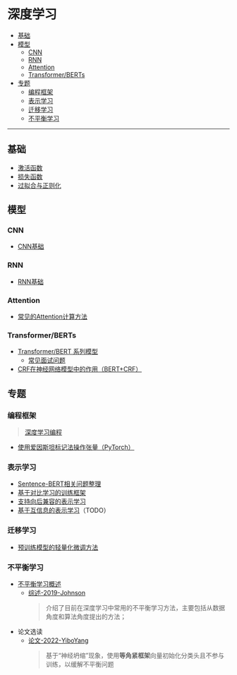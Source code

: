 深度学习
===
<!--info
toc_id: dl
-->

<!-- TOC -->
- [基础](#基础)
- [模型](#模型)
    - [CNN](#cnn)
    - [RNN](#rnn)
    - [Attention](#attention)
    - [Transformer/BERTs](#transformerberts)
- [专题](#专题)
    - [编程框架](#编程框架)
    - [表示学习](#表示学习)
    - [迁移学习](#迁移学习)
    - [不平衡学习](#不平衡学习)
<!-- TOC -->

---

## 基础
- [激活函数](./_archives/2022/05/激活函数.md)
- [损失函数](./_archives/2022/05/损失函数.md)
- [过拟合与正则化](./_archives/2022/05/过拟合与正则化.md)


## 模型

### CNN
- [CNN基础](./_archives/2022/05/CNN.md)

### RNN
- [RNN基础](./_archives/2022/05/RNN.md)

### Attention
- [常见的Attention计算方法](./_archives/2022/05/Attention.md)

### Transformer/BERTs
- [Transformer/BERT 系列模型](./_archives/2022/05/Transformers.md)
    - [常见面试问题](./_archives/2022/05/Transformer常见面试问题.md)
- [CRF在神经网络模型中的作用（BERT+CRF）](./_archives/2022/05/CRF在神经网络模型中的作用.md)


## 专题

### 编程框架
> [深度学习编程](./_archives/2022/07/深度学习编程.md)

- [使用爱因斯坦标记法操作张量（PyTorch）](./_archives/2022/05/使用爱因斯坦标记法操作张量.md)

### 表示学习
- [Sentence-BERT相关问题整理](./_archives/2022/05/Sentence-BERT论文笔记.md)
- [基于对比学习的训练框架](./_archives/2022/05/基于对比学习的表示学习训练框架.md)
- [支持向后兼容的表示学习](./_archives/2022/05/向后兼容的表示学习.md)
- [基于互信息的表示学习](./_archives/2022/05/基于互信息的表示学习.md)（TODO）

### 迁移学习
- [预训练模型的轻量化微调方法](./_archives/2022/05/预训练模型轻量化微调.md)

### 不平衡学习
- [不平衡学习概述](./_archives/2022/05/不平衡学习概述.md)
    - [综述-2019-Johnson](./_archives/2022/05/综述-2019-Johnson.md)
        > 介绍了目前在深度学习中常用的不平衡学习方法，主要包括从数据角度和算法角度提出的方法；
- 论文选读
    - [论文-2022-YiboYang](./_archives/2022/05/论文-2022-YiboYang.md)
        > 基于“神经坍缩”现象，使用**等角紧框架**向量初始化分类头且不参与训练，以缓解不平衡问题

